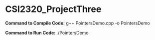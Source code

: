 # CSI2320_ProjectThree
 
**Command to Compile Code:** g++ PointersDemo.cpp -o PointersDemo

**Command to Run Code:** ./PointersDemo

